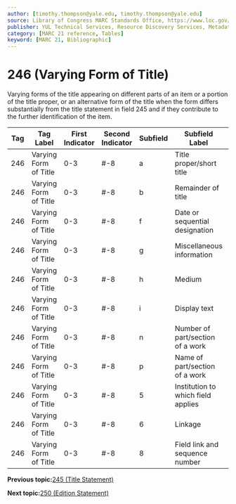 ```yaml
---
author: [timothy.thompson@yale.edu, timothy.thompson@yale.edu]
source: Library of Congress MARC Standards Office, https://www.loc.gov/marc/bibliographic/bd246.html
publisher: YUL Technical Services, Resource Discovery Services, Metadata Services Unit
category: [MARC 21 reference, Tables]
keyword: [MARC 21, Bibliographic]
---
```


# 246 \(Varying Form of Title\)

Varying forms of the title appearing on different parts of an item or a portion of the title proper, or an alternative form of the title when the form differs substantially from the title statement in field 245 and if they contribute to the further identification of the item.

|Tag|Tag Label|First Indicator|Second Indicator|Subfield|Subfield Label|Repeatable|
|---|---------|---------------|----------------|--------|--------------|----------|
|246|Varying Form of Title|0-3|\#-8|a|Title proper/short title|F|
|246|Varying Form of Title|0-3|\#-8|b|Remainder of title|F|
|246|Varying Form of Title|0-3|\#-8|f|Date or sequential designation|F|
|246|Varying Form of Title|0-3|\#-8|g|Miscellaneous information|T|
|246|Varying Form of Title|0-3|\#-8|h|Medium|F|
|246|Varying Form of Title|0-3|\#-8|i|Display text|F|
|246|Varying Form of Title|0-3|\#-8|n|Number of part/section of a work|T|
|246|Varying Form of Title|0-3|\#-8|p|Name of part/section of a work|T|
|246|Varying Form of Title|0-3|\#-8|5|Institution to which field applies|F|
|246|Varying Form of Title|0-3|\#-8|6|Linkage|F|
|246|Varying Form of Title|0-3|\#-8|8|Field link and sequence number|T|

**Previous topic:**[245 \(Title Statement\)](../tables/245_bib_table.md)

**Next topic:**[250 \(Edition Statement\)](../tables/250_bib_table.md)


